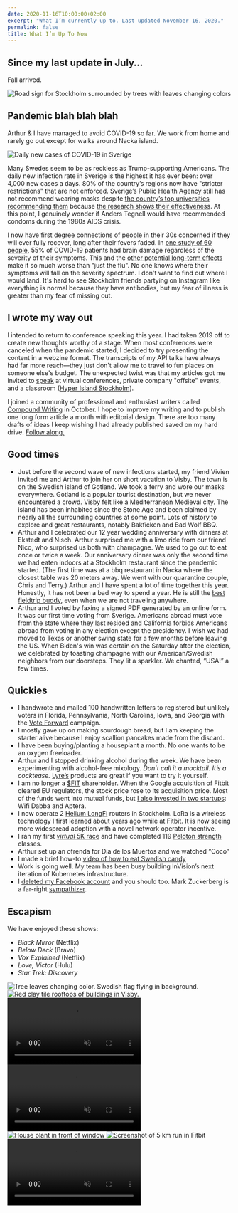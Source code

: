 ```yaml
---
date: 2020-11-16T10:00:00+02:00
excerpt: "What I’m currently up to. Last updated November 16, 2020."
permalink: false
title: What I’m Up To Now
---
```


<div class="lg:flex">
<div class="lg:w-3/5 lg:pr-5 lg:border-r lg:border-purple-300">

## Since my last update in July…

Fall arrived.

<img async class="mb-5" src="/now/2020-11-16/stockholm-sign.jpg" alt="Road sign for Stockholm surrounded by trees with leaves changing colors"/>

## Pandemic blah blah blah

Arthur & I have managed to avoid COVID-19 so far. We work from home and rarely go out except for walks around Nacka island.

<img async class="mb-4" src="/now/2020-11-16/2020-11-16-sverige-covid-19-new-cases.svg" alt="Daily new cases of COVID-19 in Sverige" />

Many Swedes seem to be as reckless as Trump-supporting Americans. The daily new infection rate in Sverige is the highest it has ever been: over 4,000 new cases a days. 80% of the country’s regions now have "stricter restrictions" that are not enforced. Sverige’s Public Health Agency still has not recommend wearing masks despite <a href="https://www.thelocal.se/20200813/swedish-university-the-effectiveness-of-face-masks-can-no-longer-be-disputed" title="The Local: Swedish university tells staff and students to wear face masks if distancing can't be maintained">the country’s top universities recommending them</a> because <a href="https://www.thelancet.com/journals/lancet/article/PIIS0140-6736(20)31142-9/fulltext">the research shows their effectiveness</a>. At this point, I genuinely wonder if Anders Tegnell would have recommended condoms during the 1980s AIDS crisis.

I now have first degree connections of people in their 30s concerned if they will ever fully recover, long after their fevers faded. In <a href="https://www.thelancet.com/journals/eclinm/article/PIIS2589-5370(20)30228-5/fulltext" title="The Lancet: Cerebral Micro-Structural Changes in COVID-19 Patients – An MRI-based 3-month Follow-up Study">one study of 60 people</a>, 55% of COVID-19 patients had brain damage regardless of the severity of their symptoms. This and the <a href="https://www.mayoclinic.org/diseases-conditions/coronavirus/in-depth/coronavirus-long-term-effects/art-20490351">other potential long-term effects</a> make it so much worse than "just the flu". No one knows where their symptoms will fall on the severity spectrum. I don't want to find out where I would land. It's hard to see Stockholm friends partying on Instagram like everything is normal because they have antibodies, but my fear of illness is greater than my fear of missing out.

## I wrote my way out

I intended to return to conference speaking this year. I had taken 2019 off to create new thoughts worthy of a stage. When most conferences were canceled when the pandemic started, I decided to try presenting the content in a webzine format. The transcripts of my API talks have always had far more reach—they just don't allow me to travel to fun places on someone else's budget. The unexpected twist was that my articles got me invited to <a href="/speaking/">speak</a> at virtual conferences, private company "offsite" events, and a classroom (<a href="https://www.hyperisland.com/locations/stockholm">Hyper Island Stockholm</a>).

I joined a community of professional and enthusiast writers called <a href="https://www.compoundwriting.com/">Compound Writing</a> in October. I hope to improve my writing and to publish one long form article a month with editorial design. There are too many drafts of ideas I keep wishing I had already published saved on my hard drive. <a href="/posts/">Follow along.</a>

## Good times

- Just before the second wave of new infections started, my friend Vivien invited me and Arthur to join her on short vacation to Visby. The town is on the Swedish island of Gotland. We took a ferry and wore our masks everywhere. Gotland is a popular tourist destination, but we never encountered a crowd. Visby felt like a Mediterranean Medieval city. The island has been inhabited since the Stone Age and been claimed by nearly all the surrounding countries at some point. Lots of history to explore and great restaurants, notably Bakficken and Bad Wolf BBQ.
- Arthur and I celebrated our 12 year wedding anniversary with dinners at Ekstedt and Nisch. Arthur surprised me with a limo ride from our friend Nico, who surprised us both with champagne. We used to go out to eat once or twice a week. Our anniversary dinner was only the second time we had eaten indoors at a Stockholm restaurant since the pandemic started. (The first time was at a bbq restaurant in Nacka where the closest table was 20 meters away. We went with our quarantine couple, Chris and Terry.) Arthur and I have spent a lot of time together this year. Honestly, it has not been a bad way to spend a year. He is still the <a href="https://songwhip.com/matt-alber/fieldtrip-buddy">best fieldtrip buddy</a>, even when we are not traveling anywhere.
- Arthur and I voted by faxing a signed PDF generated by an online form. It was our first time voting from Sverige. Americans abroad must vote from the state where they last resided and California forbids Americans abroad from voting in any election except the presidency. I wish we had moved to Texas or another swing state for a few months before leaving the US. When Biden's win was certain on the Saturday after the election, we celebrated by toasting champagne with our American/Swedish neighbors from our doorsteps. They lit a sparkler. We chanted, “USA!” a few times.

## Quickies

- I handwrote and mailed 100 handwritten letters to registered but unlikely voters in Florida, Pennsylvania, North Carolina, Iowa, and Georgia with the <a href="https://votefwd.org/">Vote Forward</a> campaign.
- I mostly gave up on making sourdough bread, but I am keeping the starter alive because I enjoy scallion pancakes made from the discard.
- I have been buying/planting a houseplant a month. No one wants to be an oxygen freeloader.
- Arthur and I stopped drinking alcohol during the week. We have been experimenting with alcohol-free mixology. <em>Don’t call it a mocktail. It’s a cocktease.</em> <a href="https://lyres.eu/">Lyre’s</a> products are great if you want to try it yourself.
- I am no longer a <a href="https://www.nyse.com/quote/XNYS:FIT">$FIT</a> shareholder. When the Google acquisition of Fitbit cleared EU regulators, the stock price rose to its acquisition price. Most of the funds went into mutual funds, but <a href="/posts/2020-investments/">I also invested in two startups</a>: Wifi Dabba and Aptera.
- I now operate 2 <a href="/posts/what-is-longfi/">Helium LongFi</a> routers in Stockholm. LoRa is a wireless technology I first learned about years ago while at Fitbit. It is now seeing more widespread adoption with a novel network operator incentive.
- I ran my first <a href="https://virtualrunners.org/"><em>virtual</em> 5K race</a> and have completed 119 <a href="https://www.onepeloton.com/app">Peloton strength</a> classes.
- Arthur set up an ofrenda for Día de los Muertos and we watched “Coco”
- I made a brief how-to <a href="https://cinnamon.video/watch?v=442026768488990357">video of how to eat Swedish candy</a>
- Work is going well. My team has been busy building InVision’s next iteration of Kubernetes infrastructure.
- I <a href="/posts/delete-facebook/">deleted my Facebook account</a> and you should too. Mark Zuckerberg is a far-right <a href="https://twitter.com/juliacarriew/status/1327120739313606656">sympathizer</a>.

## Escapism

We have enjoyed these shows:
- *Black Mirror* (Netflix)
- *Below Deck* (Bravo)
- *Vox Explained* (Netflix)
- *Love, Victor* (Hulu)
- *Star Trek: Discovery*

</div>
<div class="lg:w-2/5 lg:pl-5">
<img async loading="lazy" class="mb-5 sm:h-64 lg:h-auto" src="/now/2020-11-16/2020-09-28-fall.jpg" alt="Tree leaves changing color. Swedish flag flying in background."/>
<img async loading="lazy" class="mb-5 sm:h-64 lg:h-auto" src="/now/2020-11-16/visby.jpg" alt="Red clay tile rooftops of buildings in Visby."/>
<video class="mb-5 sm:h-64 lg:h-auto" src="/now/2020-11-16/anniversary-cheers.mp4" type="video/mp4" controls autoplay="true" loop="true" muted="true"></video>
<video class="mb-5 sm:h-64 lg:h-auto" src="/now/2020-11-16/time-for-small-biceps-over.mp4" type="video/mp4" autoplay="true" loop="true" muted="true"></video>
<img async loading="lazy" class="mb-5 sm:h-64 lg:h-auto" src="/now/2020-11-16/plant-baby.jpg" alt="House plant in front of window"/>
<img async loading="lazy" class="mb-5 sm:h-64 lg:h-auto" src="/now/2020-11-16/5k.jpg" alt="Screenshot of 5 km run in Fitbit"/>
<video class="mb-5 sm:h-64 lg:h-auto" src="/now/2020-11-16/ofrenda.mp4" type="video/mp4" autoplay="true" loop="true" muted="true"></video>
</div>
